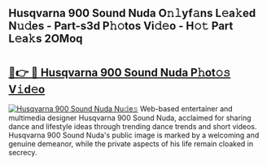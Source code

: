 ## Husqvarna 900 Sound Nuda O𝚗𝚕yf𝚊ns L𝚎a𝚔ed N𝚞𝚍es - Part-s3d P𝚑𝚘tos Vi𝚍𝚎o - H𝚘𝚝 Part L𝚎a𝚔s 2OMoq

# <h2><a href="http://kfahbc.oniu.top/?m=Husqvarna+900+Sound+Nuda">🔗👉 🔴 Husqvarna 900 Sound Nuda P𝚑ot𝚘𝚜 V𝚒d𝚎o</a></h2>

[![Husqvarna 900 Sound Nuda Nu𝚍e𝚜](https://i.imgur.com/0qMVB7G.gif)](http://kfahbc.oniu.top/?m=Husqvarna+900+Sound+Nuda)
Web-based entertainer and multimedia designer Husqvarna 900 Sound Nuda, acclaimed for sharing dance and lifestyle ideas through trending dance trends and short videos. Husqvarna 900 Sound Nuda's public image is marked by a welcoming and genuine demeanor, while the private aspects of his life remain cloaked in secrecy.  
